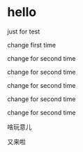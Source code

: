 # hello
just for test

change first time

change for second time

change for second time

change for second time

change for second time

change for second time

啥玩意儿

又来啦